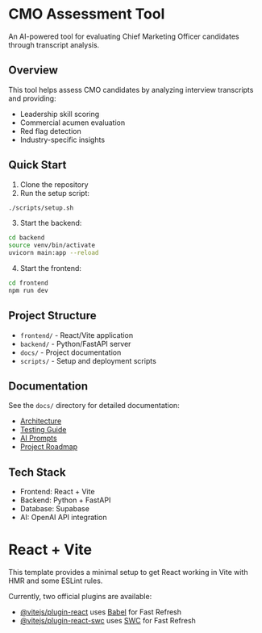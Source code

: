 # CMO Assessment Tool

An AI-powered tool for evaluating Chief Marketing Officer candidates through transcript analysis.

## Overview

This tool helps assess CMO candidates by analyzing interview transcripts and providing:

- Leadership skill scoring
- Commercial acumen evaluation
- Red flag detection
- Industry-specific insights

## Quick Start

1. Clone the repository
2. Run the setup script:

```bash
./scripts/setup.sh
```

3. Start the backend:

```bash
cd backend
source venv/bin/activate
uvicorn main:app --reload
```

4. Start the frontend:

```bash
cd frontend
npm run dev
```

## Project Structure

- `frontend/` - React/Vite application
- `backend/` - Python/FastAPI server
- `docs/` - Project documentation
- `scripts/` - Setup and deployment scripts

## Documentation

See the `docs/` directory for detailed documentation:

- [Architecture](docs/ARCHITECTURE.md)
- [Testing Guide](docs/TESTING.md)
- [AI Prompts](docs/AI_PROMPTS.md)
- [Project Roadmap](docs/ROADMAP.md)

## Tech Stack

- Frontend: React + Vite
- Backend: Python + FastAPI
- Database: Supabase
- AI: OpenAI API integration

# React + Vite

This template provides a minimal setup to get React working in Vite with HMR and some ESLint rules.

Currently, two official plugins are available:

- [@vitejs/plugin-react](https://github.com/vitejs/vite-plugin-react/blob/main/packages/plugin-react/README.md) uses [Babel](https://babeljs.io/) for Fast Refresh
- [@vitejs/plugin-react-swc](https://github.com/vitejs/vite-plugin-react-swc) uses [SWC](https://swc.rs/) for Fast Refresh
